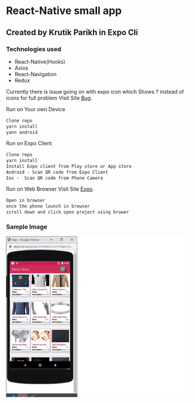 # React-Native small app
## Created by Krutik Parikh in Expo Cli
### Technologies used
- React-Native(Hooks)
- Axios
- React-Navigation
- Redux

Currently there is issue going on with expo icon which Shows ? instead of icons for full problem Visit Site [Bug](https://forums.expo.io/t/question-mark-instead-of-the-ionicons-icon/46864). 

Run on Your own Device
```
Clone repo
yarn install
yann android
```

Run on Expo Client
```
Clone repo
yarn install
Install Expo client from Play store or App store
Android - Scan QR code from Expo Client
Ios -  Scan QR code from Phone Camera
```
Run on Web Browser
Visit Site [Expo](https://expo.io/@parikrut/projects/hangrytestkp).
```
Open in browser
once the phone launch in browser
scroll down and click open project using brower
```

### Sample Image
![](sample/Untitled.png)

